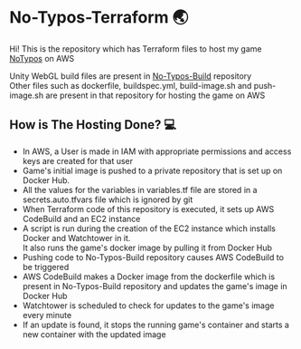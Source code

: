 # No-Typos-Terraform 🌏

Hi! This is the repository which has Terraform files to host my game <a href="https://github.com/Chandan-DK/No-Typos">NoTypos</a> on AWS
<br/>

Unity WebGL build files are present in <a href="https://github.com/Chandan-DK/No-Typos-Build">No-Typos-Build</a> repository
<br/> Other files such as dockerfile, buildspec.yml, build-image.sh and push-image.sh are present in that repository for hosting the game on AWS

## How is The Hosting Done? 💻

* In AWS, a User is made in IAM with appropriate permissions and access keys are created for that user
* Game's initial image is pushed to a private repository that is set up on Docker Hub.
* All the values for the variables in variables.tf file are stored in a secrets.auto.tfvars file 
  which is ignored by git 
* When Terraform code of this repository is executed, it sets up AWS CodeBuild and an EC2 instance
* A script is run during the creation of the EC2 instance which installs Docker and Watchtower in it.
  <br/>It also runs the game's docker image by pulling it from Docker Hub
* Pushing code to No-Typos-Build repository causes AWS CodeBuild to be triggered 
* AWS CodeBuild makes a Docker image from the dockerfile which is present in No-Typos-Build repository and updates the game's image in Docker Hub
* Watchtower is scheduled to check for updates to the game's image every minute
* If an update is found, it stops the running game's container and starts a new container with the updated image